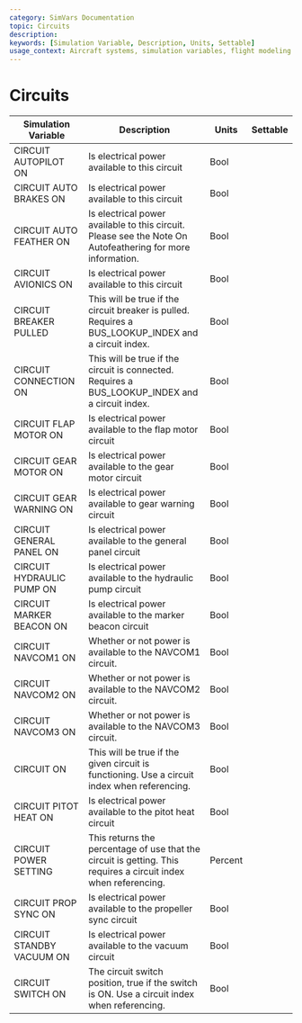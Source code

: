 ```yaml
---
category: SimVars Documentation
topic: Circuits
description: 
keywords: [Simulation Variable, Description, Units, Settable]
usage_context: Aircraft systems, simulation variables, flight modeling
---
```


# Circuits

| Simulation Variable | Description | Units | Settable |
| --- | --- | --- | --- |
| CIRCUIT AUTOPILOT ON | Is electrical power available to this circuit | Bool |  |
| CIRCUIT AUTO BRAKES ON | Is electrical power available to this circuit | Bool |  |
| CIRCUIT AUTO FEATHER ON | Is electrical power available to this circuit. Please see the Note On Autofeathering for more information. | Bool |  |
| CIRCUIT AVIONICS ON | Is electrical power available to this circuit | Bool |  |
| CIRCUIT BREAKER PULLED | This will be true if the circuit breaker is pulled. Requires a BUS_LOOKUP_INDEX and a circuit index. | Bool |  |
| CIRCUIT CONNECTION ON | This will be true if the circuit is connected. Requires a BUS_LOOKUP_INDEX and a circuit index. | Bool |  |
| CIRCUIT FLAP MOTOR ON | Is electrical power available to the flap motor circuit | Bool |  |
| CIRCUIT GEAR MOTOR ON | Is electrical power available to the gear motor circuit | Bool |  |
| CIRCUIT GEAR WARNING ON | Is electrical power available to gear warning circuit | Bool |  |
| CIRCUIT GENERAL PANEL ON | Is electrical power available to the general panel circuit | Bool |  |
| CIRCUIT HYDRAULIC PUMP ON | Is electrical power available to the hydraulic pump circuit | Bool |  |
| CIRCUIT MARKER BEACON ON | Is electrical power available to the marker beacon circuit | Bool |  |
| CIRCUIT NAVCOM1 ON | Whether or not power is available to the NAVCOM1 circuit. | Bool |  |
| CIRCUIT NAVCOM2 ON | Whether or not power is available to the NAVCOM2 circuit. | Bool |  |
| CIRCUIT NAVCOM3 ON | Whether or not power is available to the NAVCOM3 circuit. | Bool |  |
| CIRCUIT ON | This will be true if the given circuit is functioning. Use a circuit index when referencing. | Bool |  |
| CIRCUIT PITOT HEAT ON | Is electrical power available to the pitot heat circuit | Bool |  |
| CIRCUIT POWER SETTING | This returns the percentage of use that the circuit is getting. This requires a circuit index when referencing. | Percent |  |
| CIRCUIT PROP SYNC ON | Is electrical power available to the propeller sync circuit | Bool |  |
| CIRCUIT STANDBY VACUUM ON | Is electrical power available to the vacuum circuit | Bool |  |
| CIRCUIT SWITCH ON | The circuit switch position, true if the switch is ON. Use a circuit index when referencing. | Bool |  |